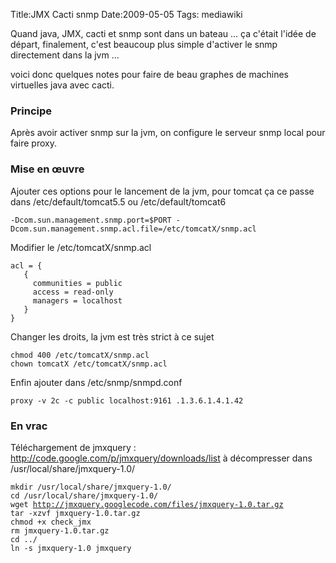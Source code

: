 Title:JMX Cacti snmp
Date:2009-05-05
Tags:  mediawiki

Quand java, JMX, cacti et snmp sont dans un bateau ... ça c'était l'idée
de départ, finalement, c'est beaucoup plus simple d'activer le snmp
directement dans la jvm ...

voici donc quelques notes pour faire de beau graphes de machines
virtuelles java avec cacti.

### Principe

Après avoir activer snmp sur la jvm, on configure le serveur snmp local
pour faire proxy.

### Mise en œuvre

Ajouter ces options pour le lancement de la jvm, pour tomcat ça ce passe
dans /etc/default/tomcat5.5 ou /etc/default/tomcat6

`-Dcom.sun.management.snmp.port=$PORT -Dcom.sun.management.snmp.acl.file=/etc/tomcatX/snmp.acl`

Modifier le /etc/tomcatX/snmp.acl

`acl = {`\
`   {`\
`     communities = public`\
`     access = read-only`\
`     managers = localhost`\
`   }`\
`}`

Changer les droits, la jvm est très strict à ce sujet

`chmod 400 /etc/tomcatX/snmp.acl`\
`chown tomcatX /etc/tomcatX/snmp.acl`

Enfin ajouter dans /etc/snmp/snmpd.conf

`proxy -v 2c -c public localhost:9161 .1.3.6.1.4.1.42`

### En vrac

Téléchargement de jmxquery :
<http://code.google.com/p/jmxquery/downloads/list> à décompresser dans
/usr/local/share/jmxquery-1.0/

`mkdir /usr/local/share/jmxquery-1.0/`\
`cd /usr/local/share/jmxquery-1.0/`\
`wget `[`http://jmxquery.googlecode.com/files/jmxquery-1.0.tar.gz`](http://jmxquery.googlecode.com/files/jmxquery-1.0.tar.gz)\
`tar -xzvf jmxquery-1.0.tar.gz`\
`chmod +x check_jmx`\
`rm jmxquery-1.0.tar.gz`\
`cd ../`\
`ln -s jmxquery-1.0 jmxquery`

